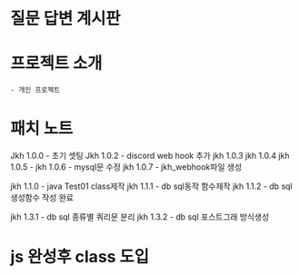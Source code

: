 # 질문 답변 계시판
# 프로젝트 소개
    - 개인 프로젝트
# 패치 노트
Jkh 1.0.0 - 초기 셋팅
Jkh 1.0.2 - discord web hook 추가
jkh 1.0.3
jkh 1.0.4
jkh 1.0.5 - 
jkh 1.0.6 - mysql문 수정
jkh 1.0.7 - jkh_webhook파일 생성 


jkh 1.1.0 - java Test01 class제작
jkh 1.1.1 - db sql동작 함수제작
jkh 1.1.2 - db sql 생성함수 작성 완료

jkh 1.3.1 - db sql 종류별 쿼리문 분리
jkh 1.3.2 - db sql 포스트그래 방식생성



# js 완성후 class 도입